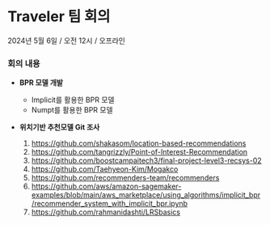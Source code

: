 # Traveler 팀 회의 
2024년 5월 6일 / 오전 12시 / 오프라인

### **회의 내용**

- **BPR 모델 개발**
  - Implicit를 활용한 BPR 모델
  - Numpt를 활용한 BPR 모델

- **위치기반 추천모델 Git 조사**
  1. https://github.com/shakasom/location-based-recommendations
  2. https://github.com/tangrizzly/Point-of-Interest-Recommendation
  3. https://github.com/boostcampaitech3/final-project-level3-recsys-02 
  4. https://github.com/Taehyeon-Kim/Mogakco
  5. https://github.com/recommenders-team/recommenders
  6. https://github.com/aws/amazon-sagemaker-examples/blob/main/aws_marketplace/using_algorithms/implicit_bpr/recommender_system_with_implicit_bpr.ipynb
  7. https://github.com/rahmanidashti/LRSbasics

